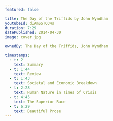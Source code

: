```yaml
---
featured: false

title: The Day of the Triffids by John Wyndham
youtubeId: dIAmSSTO34s
duration: 7:29
datePublished: 2014-04-30
image: cover.jpg

ownedBy: The Day of the Triffids, John Wyndham

timestamps:
  - t: 2
    text: Summary
  - t: 1:44
    text: Review
  - t: 1:43
    text: Societal and Economic Breakdown
  - t: 2:28
    text: Human Nature in Times of Crisis
  - t: 4:45
    text: The Superior Race
  - t: 6:29
    text: Beautiful Prose
---
```

